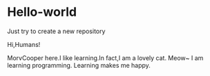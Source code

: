 # Hello-world
Just try to create a new repository

Hi,Humans!

MorvCooper here.I like learning.In fact,I am a lovely cat.
Meow~
I am learning programming.
Learning makes me happy.
